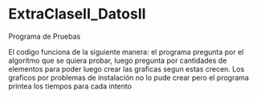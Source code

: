 # ExtraClaseII_DatosII
Programa de Pruebas

El codigo funciona de la siguiente manera: el programa pregunta por el algoritmo que se quiera probar, luego pregunta por cantidades de elementos para poder luego crear las graficas segun estas crecen. Los graficos por problemas de instalación no lo pude crear pero el programa printea los tiempos para cada intento
